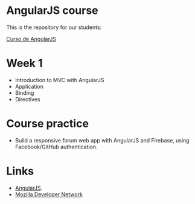 AngularJS course
=========

This is the repository for our students:

[Curso de AngularJS](http://fictizia.com/formacion/curso_angularjs)

Week 1
=================
* Introduction to MVC with AngularJS
* Application
* Binding
* Directives

Course practice
=================
* Build a responsive forum web app with AngularJS and Firebase, using Facebook/GitHub authentication.

Links
=================
* [AngularJS](https://angularjs.org/).
* [Mozilla Developer Network](https://developer.mozilla.org/en-US/docs/Web/JavaScript)
